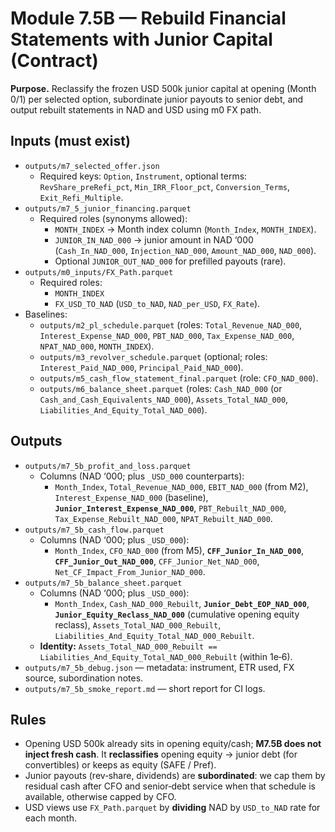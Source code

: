 # Module 7.5B — Rebuild Financial Statements with Junior Capital (Contract)

**Purpose.** Reclassify the frozen USD 500k junior capital at opening (Month 0/1) per selected option, subordinate junior payouts to senior debt, and output rebuilt statements in NAD and USD using m0 FX path.

## Inputs (must exist)

- `outputs/m7_selected_offer.json`
  - Required keys: `Option`, `Instrument`, optional terms: `RevShare_preRefi_pct`, `Min_IRR_Floor_pct`, `Conversion_Terms`, `Exit_Refi_Multiple`.
- `outputs/m7_5_junior_financing.parquet`
  - Required roles (synonyms allowed):
    - `MONTH_INDEX` → Month index column (`Month_Index`, `MONTH_INDEX`).
    - `JUNIOR_IN_NAD_000` → junior amount in NAD ‘000 (`Cash_In_NAD_000`, `Injection_NAD_000`, `Amount_NAD_000`, `NAD_000`).
    - Optional `JUNIOR_OUT_NAD_000` for prefilled payouts (rare).
- `outputs/m0_inputs/FX_Path.parquet`
  - Required roles:
    - `MONTH_INDEX`
    - `FX_USD_TO_NAD` (`USD_to_NAD`, `NAD_per_USD`, `FX_Rate`).
- Baselines:
  - `outputs/m2_pl_schedule.parquet` (roles: `Total_Revenue_NAD_000`, `Interest_Expense_NAD_000`, `PBT_NAD_000`, `Tax_Expense_NAD_000`, `NPAT_NAD_000`, `MONTH_INDEX`).
  - `outputs/m3_revolver_schedule.parquet` (optional; roles: `Interest_Paid_NAD_000`, `Principal_Paid_NAD_000`).
  - `outputs/m5_cash_flow_statement_final.parquet` (role: `CFO_NAD_000`).
  - `outputs/m6_balance_sheet.parquet` (roles: `Cash_NAD_000` (or `Cash_and_Cash_Equivalents_NAD_000`), `Assets_Total_NAD_000`, `Liabilities_And_Equity_Total_NAD_000`).

## Outputs

- `outputs/m7_5b_profit_and_loss.parquet`
  - Columns (NAD ‘000; plus `_USD_000` counterparts):
    - `Month_Index`, `Total_Revenue_NAD_000`, `EBIT_NAD_000` (from M2), `Interest_Expense_NAD_000` (baseline),
      **`Junior_Interest_Expense_NAD_000`**, `PBT_Rebuilt_NAD_000`,
      `Tax_Expense_Rebuilt_NAD_000`, `NPAT_Rebuilt_NAD_000`.
- `outputs/m7_5b_cash_flow.parquet`
  - Columns (NAD ‘000; plus `_USD_000`):
    - `Month_Index`, `CFO_NAD_000` (from M5),
      **`CFF_Junior_In_NAD_000`**, **`CFF_Junior_Out_NAD_000`**, `CFF_Junior_Net_NAD_000`,
      `Net_CF_Impact_From_Junior_NAD_000`.
- `outputs/m7_5b_balance_sheet.parquet`
  - Columns (NAD ‘000; plus `_USD_000`):
    - `Month_Index`, `Cash_NAD_000_Rebuilt`,
      **`Junior_Debt_EOP_NAD_000`**, **`Junior_Equity_Reclass_NAD_000`** (cumulative opening equity reclass),
      `Assets_Total_NAD_000_Rebuilt`, `Liabilities_And_Equity_Total_NAD_000_Rebuilt`.
  - **Identity:** `Assets_Total_NAD_000_Rebuilt == Liabilities_And_Equity_Total_NAD_000_Rebuilt` (within 1e‑6).
- `outputs/m7_5b_debug.json` — metadata: instrument, ETR used, FX source, subordination notes.
- `outputs/m7_5b_smoke_report.md` — short report for CI logs.

## Rules

- Opening USD 500k already sits in opening equity/cash; **M7.5B does not inject fresh cash**. It **reclassifies** opening equity → junior debt (for convertibles) or keeps as equity (SAFE / Pref).
- Junior payouts (rev‑share, dividends) are **subordinated**: we cap them by residual cash after CFO and senior‑debt service when that schedule is available, otherwise capped by CFO.
- USD views use `FX_Path.parquet` by **dividing** NAD by `USD_to_NAD` rate for each month.
